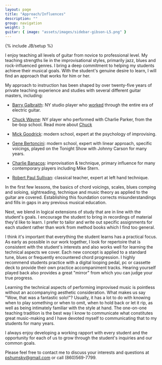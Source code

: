 ```yaml
---
layout: page
title: "Approach/Influences"
description: ""
group: navigation
weight: 3
guitar: { image: "assets/images/sidebar-gibson-L5.png" }
---
```

{% include JB/setup %}

I enjoy teaching all levels of guitar from novice to professional level. My teaching strengths lie in the improvisational styles, primarily jazz, blues and rock-influenced genres. I bring a deep commitment to helping my students achieve their musical goals. With the student's genuine desire to learn, I will find an approach that works for him or her.

My approach to instruction has been shaped by over twenty-five years of private teaching experience and studies with several different guitar masters, including:

* [Barry Galbraith](http://en.wikipedia.org/wiki/Barry_Galbraith): NY studio player who [worked](http://www.vervemusicgroup.com/artist/default.aspx?aid=3733) through the entire era of electric guitar.

* [Chuck Wayne](http://en.wikipedia.org/wiki/Chuck_Wayne): NY player who performed with Charlie Parker, from the be-bop school. Read more about [Chuck](http://entertainment.msn.com/artist/?artist=139779) 

* [Mick Goodrick](http://www.mrgoodchord.com/): modern school, expert at the psychology of improvising.

* [Gene Bertoncini](http://www.genebertoncini.com/): modern school, expert with linear approach, specific voicings, played on the Tonight Show with Johnny Carson for many years.

* [Charlie Banacos](http://www.charliebanacos.com/): improvisation &amp; technique, primary influence for many contemporary players including Mike Stern.

* [Robert Paul Sullivan](http://www.newenglandconservatory.edu/faculty/sullivanR.html): classical teacher, expert at left hand technique.

In the first few lessons, the basics of chord voicings, scales, blues comping and soloing, sightreading, technique and music
theory as applied to the guitar are covered. Establishing this foundation
corrects misunderstandings and fills in gaps in any previous musical education.

Next, we blend in logical extensions of study that are in line with the student's goals. I encourage the student to bring in recordings of material they'd like to learn. I prefer to tailor and write out specific assignments for each student rather than work from method books which I find too general.

I think it's important that everything the student learns has a practical focus. As early as possible in our work together, I look for repertoire that is consistent with the student's interests and also works well for learning the technical aspects we cover. Each new concept is applied to a standard tune, blues or frequently encountered chord progression. I highly recommend students practice with a digital looping pedal, pc or cassette deck to provide their own practice accompaniment tracks. Hearing yourself played back also provides a great "mirror" from which you can judge your true progress.

Learning the technical aspects of performing improvised music is pointless without an accompanying aesthetic consideration. What makes us say "Wow, that was a fantastic solo!"? Usually, it has a lot to do with knowing when to play something or when to omit, when to hold back or let it rip, as well as being intimately familiar with the style at hand. The one-on-one teaching tradition is the best way I know to communicate what constitutes great music-making and I have devoted myself to communicating that to my students for many years.

I always enjoy developing a working rapport with every
student and the opportunity for each of us to grow through the student's inquiries and our common goals.

Please feel free to contact me to discuss your interests and questions at pshumsky@gmail.com or call (860)569-7799.


